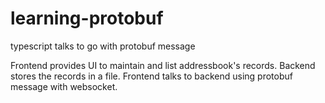 # learning-protobuf

typescript talks to go with protobuf message

Frontend provides UI to maintain and list addressbook's records.
Backend stores the records in a file.
Frontend talks to backend using protobuf message with websocket.
